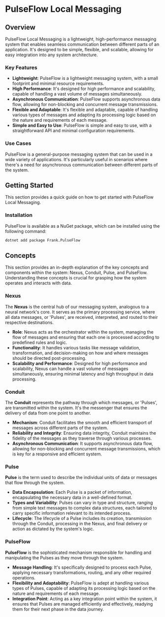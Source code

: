 # PulseFlow Local Messaging

## Overview

PulseFlow Local Messaging is a lightweight, high-performance messaging system that enables seamless communication
between different parts of an application. It's designed to be simple, flexible, and scalable, allowing for easy
integration into any system architecture.

### Key Features

- **Lightweight**: PulseFlow is a lightweight messaging system, with a small footprint and minimal resource
  requirements.
- **High Performance**: It's designed for high performance and scalability, capable of handling a vast volume of
  messages simultaneously.
- **Asynchronous Communication**: PulseFlow supports asynchronous data flow, allowing for non-blocking and concurrent
  message transmissions.
- **Flexible and Adaptable**: It's flexible and adaptable, capable of handling various types of messages and adapting
  its processing logic based on the nature and requirements of each message.
- **Simple and Easy to Use**: PulseFlow is simple and easy to use, with a straightforward API and minimal configuration
  requirements.

### Use Cases

PulseFlow is a general-purpose messaging system that can be used in a wide variety of applications. It's particularly
useful in scenarios where there's a need for asynchronous communication between different parts of the system.

## Getting Started

This section provides a quick guide on how to get started with PulseFlow Local Messaging.

### Installation

PulseFlow is available as a NuGet package, which can be installed using the following command:

```bash
dotnet add package Frank.PulseFlow
```

## Concepts

This section provides an in-depth explanation of the key concepts and components within the system: Nexus, Conduit,
Pulse, and PulseFlow. Understanding these concepts is crucial for grasping how the system operates and interacts with
data.

### Nexus

The **Nexus** is the central hub of our messaging system, analogous to a neural network's core. It serves as the primary
processing service, where all data messages, or 'Pulses', are received, interpreted, and routed to their respective
destinations.

- **Role**: Nexus acts as the orchestrator within the system, managing the flow of messages and ensuring that each one
  is processed according to predefined rules and logic.
- **Functionality**: It handles various tasks like message validation, transformation, and decision-making on how and
  where messages should be directed post-processing.
- **Scalability and Performance**: Designed for high performance and scalability, Nexus can handle a vast volume of
  messages simultaneously, ensuring minimal latency and high throughput in data processing.

### Conduit

The **Conduit** represents the pathway through which messages, or 'Pulses', are transmitted within the system. It's the
messenger that ensures the delivery of data from one point to another.

- **Mechanism**: Conduit facilitates the smooth and efficient transport of messages across different parts of the
  system.
- **Reliability and Integrity**: Ensuring data integrity, Conduit maintains the fidelity of the messages as they
  traverse through various processes.
- **Asynchronous Communication**: It supports asynchronous data flow, allowing for non-blocking and concurrent message
  transmissions, which is key for a responsive and efficient system.

### Pulse

**Pulse** is the term used to describe the individual units of data or messages that flow through the system.

- **Data Encapsulation**: Each Pulse is a packet of information, encapsulating the necessary data in a well-defined
  format.
- **Types and Variability**: Pulses can vary in type and structure, ranging from simple text messages to complex data
  structures, each tailored to carry specific information relevant to its intended process.
- **Lifecycle**: The lifecycle of a Pulse includes its creation, transmission through the Conduit, processing in the
  Nexus, and final delivery or action as dictated by the system's logic.

### PulseFlow

**PulseFlow** is the sophisticated mechanism responsible for handling and manipulating the Pulses as they move through
the system.

- **Message Handling**: It's specifically designed to process each Pulse, applying necessary transformations, routing,
  and any other required operations.
- **Flexibility and Adaptability**: PulseFlow is adept at handling various types of Pulses, capable of adapting its
  processing logic based on the nature and requirements of each message.
- **Integration Point**: Acting as a key integration point within the system, it ensures that Pulses are managed
  efficiently and effectively, readying them for their next phase in the data journey.
